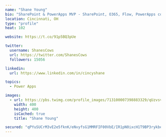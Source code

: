```yaml
---
name: "Shane Young"
bio: "SharePoint & PowerApps MVP - SharePoint, O365, Flow, PowerApps consulting? @PowerApps911 | Pure Snark? You found it."
location: Cincinnati, OH
type: "profile"
heat: 102

website: https://t.co/91p5BQ3pUe

twitter:
  username: ShanesCows
  url: https://twitter.com/ShanesCows
  followers: 15056

linkedin:
  url: https://www.linkedin.com/in/cincyshane

topics:
  - Power Apps

images:
  - url: https://pbs.twimg.com/profile_images/713100007398883329/qUzvsvQ3_400x400.jpg
    width: 400
    height: 400
    isCached: true
    title: "Shane Young"

secured: "qPYuSUCrM3vE2e5fknK/eNvyfsG1MMRFIF00VbE/IR1pN0ixcH1T9BP3rykbe4zQVVA+cVUdjWkjLfAi3B2epqzO/rwW+f76/dEGvw/3nWS34oRUjA/8hVEoypZ0wcTPePPkxen2nqT2sbJAyL1bU0lp+L2bmUsUtC3iEEo7mdlzjvnOTLnnNNiBUKukmYIvQJTsG58jaH8sve6jH5P+MczsUcYfTfI7MEDF9YaNHCxdhR+vSI+MnvPzvYYPhVruA+n673rbdyrZc8rSVeMyu4T8TAKhyaNI5yZqzYM1iJIAGaWglzzQTRmX4PC8CrZLFBKn8l21+G6br/zrROzHbXL8m+ENOSiX6PD/v/4RkG3mhHa9WiJjluCmzVSweK5Ai57ZRDglLLjR6Wlx6PG2aWZN2EuCAiZtTNcE/RI1cO0=;UCIlVK6g10+nUcNU+8tFhw=="
---
```


